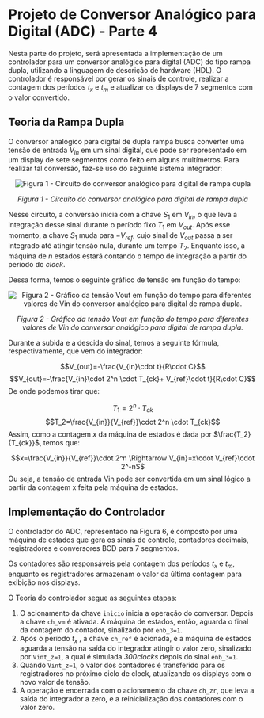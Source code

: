 # Projeto de Conversor Analógico para Digital (ADC) - Parte 4

Nesta parte do projeto, será apresentada a implementação de um controlador para um conversor analógico para digital (ADC) do tipo rampa dupla, utilizando a linguagem de descrição de hardware (HDL). O controlador é responsável por gerar os sinais de controle, realizar a contagem dos períodos $t_x$ e $t_m$ e atualizar os displays de 7 segmentos com o valor convertido.
## Teoria da Rampa Dupla
O conversor analógico para digital de dupla rampa busca converter uma tensão de entrada $V_{in}$ em um sinal digital, que pode ser representado em um display de sete segmentos como feito em alguns multímetros. Para realizar tal conversão, faz-se uso do seguinte sistema integrador:

<div align="center">
  <img src="../images/image17.png" alt="Figura 1 - Circuito do conversor analógico para digital de rampa dupla" />
  <p align="center"><em>Figura 1 - Circuito do conversor analógico para digital de rampa dupla</em></p>
</div>

Nesse circuito, a conversão inicia com a chave $S_1$ em $V_{in}$, o que leva a integração desse sinal durante o período fixo $T_1$ em $V_{out}$. Após esse momento, a chave $S_1$ muda para $-V_{ref}$, cujo sinal de $V_{out}$ passa a ser integrado até atingir tensão nula, durante um tempo $T_2$. Enquanto isso, a máquina de $n$ estados estará contando o tempo de integração a partir do período do $clock$. 

Dessa forma, temos o seguinte gráfico de tensão em função do tempo:

<div align="center">
  <img src="../images/image17.png" alt="Figura 2 - Gráfico da tensão Vout em função do tempo para diferentes valores de Vin do conversor analógico para digital de rampa dupla." />
  <p align="center"><em>Figura 2 - Gráfico da tensão Vout em função do tempo para diferentes valores de Vin do conversor analógico para digital de rampa dupla.</em></p>
</div>


Durante a subida e a descida do sinal, temos a seguinte fórmula, respectivamente, que vem do integrador:

$$V_{out}=-\frac{V_{in}\cdot t}{R\cdot C}$$
$$V_{out}=-\frac{V_{in}\cdot 2^n \cdot T_{ck}+ V_{ref}\cdot t}{R\cdot C}$$
De onde podemos tirar que:

$$T_1=2^n\cdot T_{ck} $$
$$T_2=\frac{V_{in}}{V_{ref}}\cdot 2^n \cdot T_{ck}$$
Assim, como a contagem $x$ da máquina de estados é dada por $\frac{T_2}{T_{ck}}$, temos que:

$$x=\frac{V_{in}}{V_{ref}}\cdot 2^n \Rightarrow V_{in}=x\cdot V_{ref}\cdot 2^-n$$
Ou seja, a tensão de entrada Vin pode ser convertida em um sinal lógico a partir da contagem x feita pela máquina de estados.

## Implementação do Controlador
O controlador do ADC, representado na Figura 6, é composto por uma máquina de estados que gera os sinais de controle, contadores decimais, registradores e conversores BCD para 7 segmentos. 

Os contadores são responsáveis pela contagem dos períodos $t_x$ e $t_m$, enquanto os registradores armazenam o valor da última contagem para exibição nos displays.

O Teoria do controlador segue as seguintes etapas:

1. O acionamento da chave `inicio` inicia a operação do conversor. Depois a chave `ch_vm` é ativada. A máquina de estados, então, aguarda o final da contagem do contador, sinalizado por `enb_3=1`.
2. Após o período $t_x$ , a chave `ch_ref` é acionada, e a máquina de estados aguarda a tensão na saída do integrador atingir o valor zero, sinalizado por `Vint_z=1`, a qual é simulada _300clocks_ depois do sinal `enb_3=1`.
3. Quando `Vint_z=1`, o valor dos contadores é transferido para os registradores no próximo ciclo de clock, atualizando os displays com o novo valor de tensão. 
4. A operação é encerrada com o acionamento da chave `ch_zr`, que leva a saída do integrador a zero, e a reinicialização dos contadores com o valor zero.

